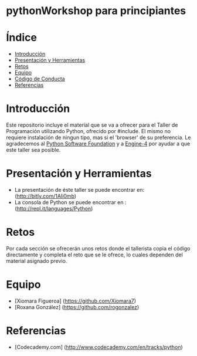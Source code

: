 pythonWorkshop para principiantes
=====================
# Índice

  * [Introducción](#introducción)
  * [Presentación y Herramientas](#presentación-y-herramientas)
  * [Retos](#retos)
  * [Equipo](#equipo)
  * [Código de Conducta](#código-de-conducta)
  * [Referencias](#referencias)

# Introducción

  Este repositorio incluye el material que se va a ofrecer para el Taller de Programación utilizando Python, ofrecido por #include<girls>. El mismo no requiere instalación de ningun tipo, mas si el 'browser' de su preferencia. Le agradecemos al [Python Software Foundation](https://www.python.org/psf/) y a [Engine-4](http://engine-4.com/) por ayudar a que este taller sea posible. 

# Presentación y Herramientas

  * La presentación de éste taller se puede encontrar en: (http://bitly.com/1AIi0mb)
  * La consola de Python se puede encontrar en : (http://repl.it/languages/Python)

# Retos
  Por cada sección se ofrecerán unos retos donde el tallerista copia el código directamente y completa el reto que se le ofrece, lo cuales dependen del material asignado previo.
  
# Equipo
  * [Xiomara Figueroa] (https://github.com/Xiomara7)
  * [Roxana González] (https://github.com/rogonzalez)

# Referencias
  * [Codecademy.com] (http://www.codecademy.com/en/tracks/python)

